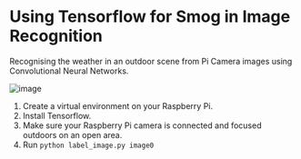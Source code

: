 # Using Tensorflow for Smog in Image Recognition

Recognising the weather in an outdoor scene from Pi Camera images using Convolutional Neural Networks.

![image](https://user-images.githubusercontent.com/26303032/115156072-44cb3b00-a08b-11eb-9254-a72c883b2510.png)

1. Create a virtual environment on your Raspberry Pi.
2. Install Tensorflow.
3. Make sure your Raspberry Pi camera is connected and focused outdoors on an open area.
4. Run `python label_image.py image0`
